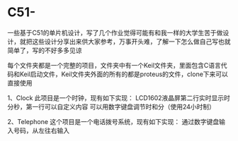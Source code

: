 # C51-
一些基于C51的单片机设计，写了几个作业觉得可能有和我一样的大学生苦于做设计，就把这些设计分享出来供大家参考，万事开头难，了解一下怎么做自己写也就简单了，写的不好多多见谅

每个文件夹都是一个完整的项目，文件夹中有一个Keil文件夹，里面包含C语言代码和Keil启动文件，Keil文件夹外面的所有的都是proteus的文件，clone下来可以直接使用

1、Clock
此项目是一个时钟，现有如下实现：
LCD1602液晶屏第二行实时显示时分秒，第一行可以自定义内容
可以用数字键盘调节时和分（使用24小时制）


2、Telephone
这个项目是一个电话拨号系统，现有如下实现：
通过数字键盘输入号码，从左往右输入
